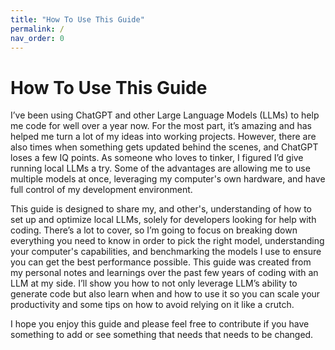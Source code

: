 ```yaml
---
title: "How To Use This Guide"
permalink: /
nav_order: 0
---
```

# How To Use This Guide

I’ve been using ChatGPT and other Large Language Models (LLMs) to help me code for well over a year now. For the most part, it’s amazing and has helped me turn a lot of my ideas into working projects. However, there are also times when something gets updated behind the scenes, and ChatGPT loses a few IQ points. As someone who loves to tinker, I figured I’d give running local LLMs a try. Some of the advantages are allowing me to use multiple models at once, leveraging my computer's own hardware, and have full control of my development environment.

This guide is designed to share my, and other's, understanding of how to set up and optimize local LLMs, solely for developers looking for help with coding. There’s a lot to cover, so I’m going to focus on breaking down everything you need to know in order to pick the right model, understanding your computer's capabilities, and benchmarking the models I use to ensure you can get the best performance possible. This guide was created from my personal notes and learnings over the past few years of coding with an LLM at my side. I’ll show you how to not only leverage LLM’s ability to generate code but also learn when and how to use it so you can scale your productivity and some tips on how to avoid relying on it like a crutch.

I hope you enjoy this guide and please feel free to contribute if you have something to add or see something that needs that needs to be changed.
